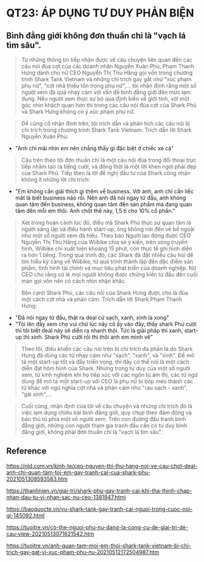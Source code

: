 # QT23: ÁP DỤNG TƯ DUY PHẢN BIỆN

## Bình đẳng giới không đơn thuần chỉ là "vạch lá tìm sâu".

> Từ những thông tin tiếp nhận được về câu chuyện liên quan đến các câu nói đùa cợt của các doanh nhân Nguyễn Xuân Phú, Phạm Thanh Hưng dành
cho nữ CEO Nguyễn Thị Thu Hằng gọi vốn trong chương trình Shark Tank Vietnam và những chỉ trích gay gắt như "xúc phạm phụ nữ", "cợt nhả thiếu 
tôn trọng phụ nữ",... tôi nhận định rằng một số người xem đã quá nhạy cảm với vấn đề bình đẳng giới đến mức lạm dụng. 
Nếu người xem thực sự bỏ qua định kiến về giới tính, với một góc nhìn khách quan hơn thì trong các câu nói đùa cợt của Shark Phú và Shark Hưng 
không có ý xúc phạm phụ nữ.

> Để củng cố nhận định trên, tôi trích dẫn và phân tích các câu nói bị chỉ trích trong chương trình Shark Tank Vietnam. Trích dẫn lời Shark Nguyễn Xuân Phú: 

- "Anh chỉ mãi nhìn em nên chẳng thấy gì đặc biệt ở chiếc xe cả"

> Câu trên theo tôi đơn thuần chỉ là một câu nói đùa trong đối thoại trực tiếp nhằm tạo ra tiếng cười, và đồng thời là một lời khen ngợi phái đẹp của Shark Phú. Tiếp theo là lời đề nghị đầu tư của Shark cũng nhận không ít những lời chỉ trích: 

- "Em không cần giải thích gì thêm về business. Với anh, anh chỉ cần liếc mắt là biết business nào rồi. Nên anh đã nói ngay từ đầu, anh không quan tâm đến business, không quan tâm đến sản phẩm mà đang quan tâm đến mỗi em thôi. Anh chốt thế này, 1,5 tỉ cho 10% cổ phần."

> Xét trong hoàn cảnh lúc đó, điều mà Shark Phú thực sự quan tâm là người sáng lập và điều hành start-up, ông không nói đến vẻ bề ngoài như một số người xem đã hiểu. Theo báo Người lao động được CEO Nguyễn Thị Thu Hằng của Wiibike chia sẻ ý kiến, trên sóng truyền hình, Wiibike chỉ xuất hiện khoảng 15 phút, còn thực tế ghi hình diễn ra hơn 1 tiếng. Trong quá trình đó, các Shark đã đặt nhiều câu hỏi để tìm hiểu kỹ càng về Wiibike, từ quá trình thành lập đến đặc điểm sản phẩm, tình hình tài chính và mục tiêu phát triển của doanh nghiệp. Nữ CEO cho rằng có lẽ mọi người không được chứng kiến từ đầu đến cuối màn gọi vốn nên có cách nhìn nhận khác.

> Bên cạnh Shark Phú, các câu nói của Shark Hưng được cho là đùa một cách cợt nhả và phản cảm. Trích dẫn lời Shark Phạm Thanh Hưng:

- "Đã nói ngay từ đầu, thật ra deal cứ sạch, xanh, xinh là xong"
- "Tôi lên đây xem cho vui chứ lúc nãy cô ấy vào đây, thấy shark Phú cười thì tôi biết deal này sẽ diễn ra nhanh thôi. Tức là giải pháp thì xanh, start-up thì xinh. Shark Phú cười rồi thì thôi anh em mình về"

> Theo tôi, điều khiến các câu nói trên bị chỉ trích đa phần là do Shark Hưng đã dùng các từ nhạy cảm như "sạch", "xanh", và "xinh". Để mô tả một start-up tốt và 
đầy triển vọng, thì đây có thể nói là một cách diễn đạt hóm hỉnh của Shark. Nhưng trong tư duy của một số người xem, từ kinh nghiệm khi họ tiếp xúc với các ngôn từ ám thị, các từ ngữ dùng để mô tả một start-up với CEO là phụ nữ bị bóp méo thành các từ khác với ngữ nghĩa cợt nhả và phản cảm như "rau sạch - xanh", "gái xinh",...

> Cuối cùng, nhận định của tôi về câu chuyện và những chỉ trích đó là việc lạm dụng chiêu bài bình đẳng giới, quy chụp theo đám đông và bảo thủ từ phía một số người xem. Trên con đường đấu tranh bình đẳng giới, những con người tham gia tranh đấu cần có tư duy bình đẳng giới, không phải đơn thuần chỉ là "vạch lá tìm sâu".

## Reference

https://nld.com.vn/kinh-te/ceo-nguyen-thi-thu-hang-noi-ve-cau-chot-deal-anh-chi-quan-tam-toi-em-gay-tranh-cai-cua-shark-phu-2021051308593583.htm

https://thanhnien.vn/giai-tri/shark-phu-gay-tranh-cai-khi-tha-thinh-chap-nhan-dau-tu-vi-nhan-sac-nu-ceo-1381947.html

https://baoquocte.vn/vu-shark-tank-gay-tranh-cai-nguoi-trong-cuoc-noi-gi-145092.html

https://tuoitre.vn/co-the-nguoi-phu-nu-dang-la-cong-cu-de-giai-tri-de-cau-view-20210513071621542.htm

https://tuoitre.vn/anh-quan-tam-moi-em-thoi-shark-tank-vietnam-bi-chi-trich-gay-gat-vi-xuc-pham-phu-nu-20210512172504987.htm


